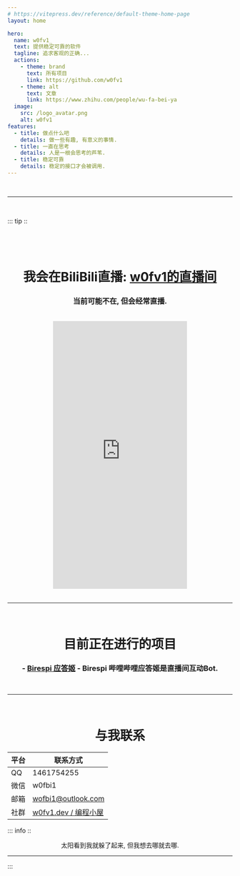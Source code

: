 ```yaml
---
# https://vitepress.dev/reference/default-theme-home-page
layout: home

hero:
  name: w0fv1_
  text: 提供稳定可靠的软件
  tagline: 追求客观的正确...
  actions:
    - theme: brand
      text: 所有项目
      link: https://github.com/w0fv1
    - theme: alt
      text: 文章
      link: https://www.zhihu.com/people/wu-fa-bei-ya
  image:
    src: /logo_avatar.png
    alt: w0fv1
features:
  - title: 做点什么吧
    details: 做一些有趣, 有意义的事情.
  - title: 一直在思考
    details: 人是一根会思考的芦苇.
  - title: 稳定可靠
    details: 稳定的接口才会被调用.
---
```




<br>
<hr>
<br>

::: tip ::

# 

<br>

# <center>我会在BiliBili直播: [w0fv1的直播间](https://live.bilibili.com/7418658) </center>

### <center>当前可能不在, 但会经常直播.</center>

<br>
<center>
<iframe style="height:600px;" src="https://www.bilibili.com/blackboard/live/live-activity-player.html?cid=7418658&quality=0" frameborder="no"    framespacing="0" scrolling="no" allow="autoplay; encrypted-media" allowfullscreen="true"></iframe>
</center>

<br>
<hr>
<br>

# <center> 目前正在进行的项目 </center>

### <center> - [Birespi 应答姬](https://github.com/w0fv1/birespi) - Birespi 哔哩哔哩应答姬是直播间互动Bot.</center>

<br>
<hr>
<br>

# <center> 与我联系</center>

<div class ="center">

| 平台   | 联系方式                                             |
| ---- | ------------------------------------------------------ |
| QQ   | 1461754255                                             |
| 微信 | w0fbi1                                                 |
| 邮箱 | wofbi1@outlook.com                                     |
| 社群 | [w0fv1.dev / 编程小屋](https://qm.qq.com/q/osNLzhTIaI) |

</div>

::: info ::

<center>

太阳看到我就躲了起来, 但我想去哪就去哪.

</center>

<hr/>
:::
